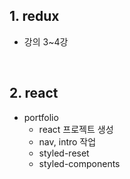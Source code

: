 ## 1. redux
- 강의 3~4강

<br/>

## 2. react
- portfolio 
  - react 프로젝트 생성
  - nav, intro 작업
  - styled-reset
  - styled-components
